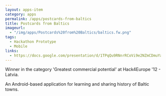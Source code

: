 ```yaml
---
layout: apps-item
category: apps
permalink: /apps/postcards-from-baltics
title: Postcards from Baltics
imageurl:
  - "/img/apps/Postcards%20from%20Baltics/baltics.fw.png"
tags:
  - Hackathon Prototype
  - Mobile
links:
  - https://docs.google.com/presentation/d/1TPqQu9RNnrRCoVi9e2NZmCDmuYaaWAhYolRp5Dqoqy0/edit#slide=id.p
---
```


Winner in the category 'Greatest commercial potential' at Hack4Europe '12 - Latvia.

An Android-based application for learning and sharing history of Baltic towns. 
